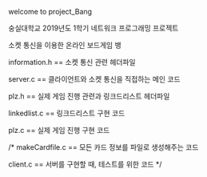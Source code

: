 welcome to project_Bang

숭실대학교 2019년도 1학기 네트워크 프로그래밍 프로젝트

소켓 통신을 이용한 온라인 보드게임 뱅


information.h == 소켓 통신 관련 헤더파일


server.c == 클라이언트와 소켓 통신을 직접하는 메인 코드


plz.h == 실제 게임 진행 관련과 링크드리스트 헤더파일


linkedlist.c == 링크드리스트 구현 코드


plz.c == 실제 게임 진행 구현 코드



/*
makeCardfile.c == 모든 카드 정보를 파일로 생성해주는 코드

client.c == 서버를 구현할 때, 테스트를 위한 코드
*/
